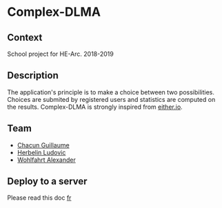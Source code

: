 # Complex-DLMA
## Context
School project for HE-Arc.
2018-2019

## Description
The application's principle is to make a choice between two possibilities. Choices are submited by registered users and statistics are computed on the results. Complex-DLMA is strongly inspired from [either.io](http://either.io/).

## Team
- [Chacun Guillaume](https://github.com/ChacunGu)
- [Herbelin Ludovic](https://github.com/Naralas)
- [Wohlfahrt Alexander](https://github.com/SpicyPaper)

## Deploy to a server

Please read this doc [fr](https://github.com/HE-Arc/Complex-DLMA/wiki/Guide-de-d%C3%A9ploiement)
